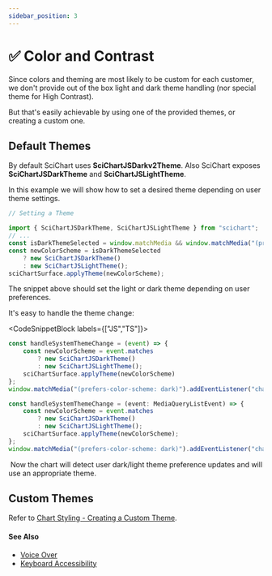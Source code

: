 ```yaml
---
sidebar_position: 3
---
```


# ✅ Color and Contrast

Since colors and theming are most likely to be custom for each customer, we don't provide out of the box light and dark theme handling (nor special theme for High Contrast).

But that's easily achievable by using one of the provided themes, or creating a custom one.

Default Themes
--------------

By default SciChart uses **SciChartJSDarkv2Theme**. Also SciChart exposes **SciChartJSDarkTheme** and **SciChartJSLightTheme**.

In this example we will show how to set a desired theme depending on user theme settings.

```ts
// Setting a Theme

import { SciChartJSDarkTheme, SciChartJSLightTheme } from "scichart";
// ...
const isDarkThemeSelected = window.matchMedia && window.matchMedia("(prefers-color-scheme: dark)").matches;
const newColorScheme = isDarkThemeSelected
    ? new SciChartJSDarkTheme() 
    : new SciChartJSLightTheme();
sciChartSurface.applyTheme(newColorScheme);
```

The snippet above should set the light or dark theme depending on user preferences.

It's easy to handle the theme change:

<CodeSnippetBlock labels={["JS","TS"]}>
```ts 
const handleSystemThemeChange = (event) => {
    const newColorScheme = event.matches 
        ? new SciChartJSDarkTheme() 
        : new SciChartJSLightTheme();
    sciChartSurface.applyTheme(newColorScheme)
};
window.matchMedia("(prefers-color-scheme: dark)").addEventListener("change", handleSystemThemeChange);
```
```ts
const handleSystemThemeChange = (event: MediaQueryListEvent) => {
    const newColorScheme = event.matches
        ? new SciChartJSDarkTheme()
        : new SciChartJSLightTheme();
    sciChartSurface.applyTheme(newColorScheme);
};
window.matchMedia("(prefers-color-scheme: dark)").addEventListener("change", handleSystemThemeChange);
```
</CodeSnippetBlock>

 Now the chart will detect user dark/light theme preference updates and will use an appropriate theme.

Custom Themes
-------------

Refer to [Chart Styling - Creating a Custom Theme](/docs/2d-charts/styling-and-theming/creating-custom-theme/index.md).

#### See Also

- [Voice Over](/docs/2d-charts/accessibility/voice-over/index.md)
- [Keyboard Accessibility](/docs/2d-charts/accessibility/keyboard-accessibility/index.md)
